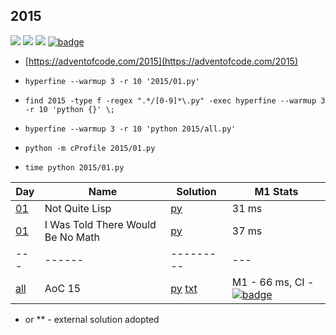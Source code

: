 ## 2015

![](https://img.shields.io/badge/stars%20⭐-4-yellow)
![](https://img.shields.io/badge/days%20completed-2-red)
![](https://img.shields.io/badge/day%20📅-25-blue)
[![badge](https://img.shields.io/endpoint?url=https://gist.githubusercontent.com/EvgeniGordeev/13c6cac3c39702cdcb9cc169b66c3210/raw/runtime-badge-2015.json)](https://github.com/EvgeniGordeev/adventofcode/actions)

* [https://adventofcode.com/2015](https://adventofcode.com/2015)

* ```hyperfine --warmup 3 -r 10 '2015/01.py'```
* ```find 2015 -type f -regex ".*/[0-9]*\.py" -exec hyperfine --warmup 3 -r 10 'python {}' \;```
* ```hyperfine --warmup 3 -r 10 'python 2015/all.py'```
* ```python -m cProfile 2015/01.py```
* ```time python 2015/01.py```

| Day                                       | Name                              | Solution                                  | M1 Stats                                                                                                                                                                                                                              |
|-------------------------------------------|-----------------------------------|-------------------------------------------|---------------------------------------------------------------------------------------------------------------------------------------------------------------------------------------------------------------------------------------|
| [01](https://adventofcode.com/2015/day/1) | Not Quite Lisp                    | [py](2015/01.py)                          | 31 ms                                                                                                                                                                                                                                 |
| [01](https://adventofcode.com/2015/day/2) | I Was Told There Would Be No Math | [py](2015/02.py)                          | 37 ms                                                                                                                                                                                                                                 |
| ---                                       | ------                            | ---------                                 | ---                                                                                                                                                                                                                                   |
| [all](https://adventofcode.com/2015)      | AoC 15                            | [py](2015/all.py) [txt](2015/answers.txt) | M1 - 66 ms, CI - [![badge](https://img.shields.io/endpoint?url=https://gist.githubusercontent.com/EvgeniGordeev/13c6cac3c39702cdcb9cc169b66c3210/raw/runtime-badge-2015.json)](https://github.com/EvgeniGordeev/adventofcode/actions) |

* or ** - external solution adopted
